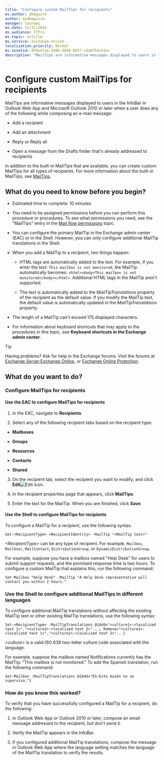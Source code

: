```yaml
---
title: "Configure custom MailTips for recipients"
ms.author: dmaguire
author: msdmaguire
manager: laurawi
ms.date: 11/17/2014
ms.audience: ITPro
ms.topic: article
ms.service: exchange-online
localization_priority: Normal
ms.assetid: df8ee7ae-2486-4890-b057-cda87b4cb1ec
description: "MailTips are informative messages displayed to users in the InfoBar in Outlook Web App and Microsoft Outlook 2010 or later when a user does any of the following while composing an e-mail message:"
---
```


# Configure custom MailTips for recipients

MailTips are informative messages displayed to users in the InfoBar in Outlook Web App and Microsoft Outlook 2010 or later when a user does any of the following while composing an e-mail message: 
  
- Add a recipient
    
- Add an attachment
    
- Reply or Reply all
    
- Open a message from the Drafts folder that's already addressed to recipients
    
In addition to the built-in MailTips that are available, you can create custom MailTips for all types of recipients. For more information about the built-in MailTips, see [MailTips](mailtips.md).
  
## What do you need to know before you begin?

- Estimated time to complete: 10 minutes
    
- You need to be assigned permissions before you can perform this procedure or procedures. To see what permissions you need, see the "MailTips" entry in the [Mail flow permissions](http://technet.microsoft.com/library/f49f4fb5-af75-43cb-900f-c5f7b8cfa143.aspx) topic. 
    
- You can configure the primary MailTip in the Exchange admin center (EAC) or in the Shell. However, you can only configure additional MailTip translations in the Shell.
    
- When you add a MailTip to a recipient, two things happen:
    
  - HTML tags are automatically added to the text. For example, if you enter the text:  `This mailbox is not monitored`, the MailTip automatically becomes:  `<html><body>This mailbox is not monitored</body></html>`. Additional HTML tags in the MailTip aren't supported.
    
  - The text is automatically added to the  _MailTipTranslations_ property of the recipient as the default value. If you modify the MailTip text, the default value is automatically updated in the  _MailTipTranslations_ property. 
    
- The length of a MailTip can't exceed 175 displayed characters.
    
- For information about keyboard shortcuts that may apply to the procedures in this topic, see **Keyboard shortcuts in the Exchange admin center**.
    
> [!TIP]
> Having problems? Ask for help in the Exchange forums. Visit the forums at [Exchange Server](https://go.microsoft.com/fwlink/p/?linkId=60612),[Exchange Online](https://go.microsoft.com/fwlink/p/?linkId=267542), or [Exchange Online Protection](https://go.microsoft.com/fwlink/p/?linkId=285351). 
  
## What do you want to do?

### Configure MailTips for recipients

#### Use the EAC to configure MailTips for recipients

1. In the EAC, navigate to **Recipients**.
    
2. Select any of the following recipient tabs based on the recipient type:
    
  - **Mailboxes**
    
  - **Groups**
    
  - **Resources**
    
  - **Contacts**
    
  - **Shared**
    
3. On the recipient tab, select the recipient you want to modify, and click **Edit**![Edit icon](../../media/ITPro_EAC_EditIcon.gif).
    
4. In the recipient properties page that appears, click **MailTips**.
    
5. Enter the text for the MailTip. When you are finished, click **Save**.
    
#### Use the Shell to configure MailTips for recipients

To configure a MailTip for a recipient, use the following syntax.
  
```
Set-<RecipientType> <RecipientIdentity> -MailTip "<MailTip text>"
```

 _\<RecipientType\>_ can be any type of recipient. For example,  `Mailbox`,  `MailUser`,  `MailContact`,  `DistributionGroup`, or  `DynamicDistributionGroup`.
  
For example, suppose you have a mailbox named "Help Desk" for users to submit support requests, and the promised response time is two hours. To configure a custom MailTip that explains this, run the following command:
  
```
Set-Mailbox "Help Desk" -MailTip "A Help Desk representative will contact you within 2 hours."
```

### Use the Shell to configure additional MailTips in different languages

To configure additional MailTip translations without affecting the existing MailTip text or other existing MailTip translations, use the following syntax:
  
```
Set-<RecipientType> -MailTipTranslations @{Add="<culture1>:<localized text 1>","<culture2>:<localized text 2>"...; Remove="<culture1>:<localized text 1>","<culture2>:<localized text 2>"...}
```

 _\<culture\>_ is a valid ISO 639 two-letter culture code associated with the language. 
  
For example, suppose the mailbox named Notifications currently has the MailTip: "This mailbox is not monitored." To add the Spanish translation, run the following command:
  
```
Set-Mailbox -MailTipTranslations @{Add="ES:Este buzón no se supervisa."}
```

### How do you know this worked?

To verify that you have successfully configured a MailTip for a recipient, do the following:
  
1. In Outlook Web App or Outlook 2010 or later, compose an email message addressed to the recipient, but don't send it.
    
2. Verify the MailTip appears in the InfoBar.
    
3. If you configured additional MailTip translations, compose the message in Outlook Web App where the language setting matches the language of the MailTip translation to verify the results.
    

